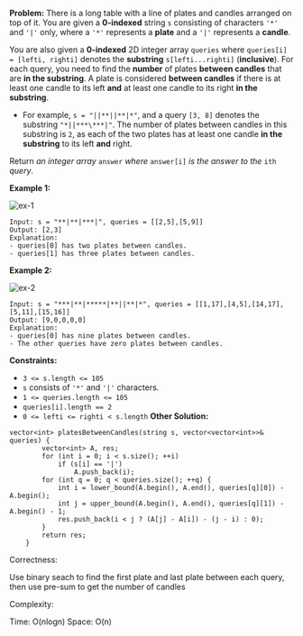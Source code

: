 **Problem:**
There is a long table with a line of plates and candles arranged on top of it. You are given a **0-indexed** string `s` consisting of characters `'*'` and `'|'` only, where a `'*'` represents a **plate** and a `'|'` represents a **candle**.

You are also given a **0-indexed** 2D integer array `queries` where `queries[i] = [lefti, righti]` denotes the **substring** `s[lefti...righti]` (**inclusive**). For each query, you need to find the **number** of plates **between candles** that are **in the substring**. A plate is considered **between candles** if there is at least one candle to its left **and** at least one candle to its right **in the substring**.

- For example, `s = "||**||**|*"`, and a query `[3, 8]` denotes the substring `"*||***\***|"`. The number of plates between candles in this substring is `2`, as each of the two plates has at least one candle **in the substring** to its left **and** right.

Return *an integer array* `answer` *where* `answer[i]` *is the answer to the* `ith` *query*.

 

**Example 1:**

![ex-1](https://assets.leetcode.com/uploads/2021/10/04/ex-1.png)

```
Input: s = "**|**|***|", queries = [[2,5],[5,9]]
Output: [2,3]
Explanation:
- queries[0] has two plates between candles.
- queries[1] has three plates between candles.
```

**Example 2:**

![ex-2](https://assets.leetcode.com/uploads/2021/10/04/ex-2.png)

```
Input: s = "***|**|*****|**||**|*", queries = [[1,17],[4,5],[14,17],[5,11],[15,16]]
Output: [9,0,0,0,0]
Explanation:
- queries[0] has nine plates between candles.
- The other queries have zero plates between candles.
```

 

**Constraints:**

- `3 <= s.length <= 105`
- `s` consists of `'*'` and `'|'` characters.
- `1 <= queries.length <= 105`
- `queries[i].length == 2`
- `0 <= lefti <= righti < s.length`
**Other Solution:**
```
vector<int> platesBetweenCandles(string s, vector<vector<int>>& queries) {
        vector<int> A, res;
        for (int i = 0; i < s.size(); ++i)
            if (s[i] == '|')
                A.push_back(i);
        for (int q = 0; q < queries.size(); ++q) {
            int i = lower_bound(A.begin(), A.end(), queries[q][0]) - A.begin();
            int j = upper_bound(A.begin(), A.end(), queries[q][1]) - A.begin() - 1;
            res.push_back(i < j ? (A[j] - A[i]) - (j - i) : 0);
        }
        return res;
    }
```
Correctness:

Use binary seach to find the first plate and last plate between each query, then use pre-sum to get the number of candles

Complexity:

Time: O(nlogn)
Space: O(n)